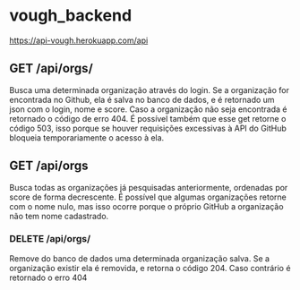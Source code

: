 # vough_backend

https://api-vough.herokuapp.com/api

## GET /api/orgs/<login>
	
	
Busca uma determinada organização através do login. Se a organização for encontrada no Github, ela é salva no banco de dados, e é retornado um json com o login, nome e score.
Caso a organização não seja encontrada é retornado o código de erro 404.
É possível também que esse get retorne o código 503, isso porque se houver requisições excessivas à API do GitHub bloqueia temporariamente o acesso à ela. 


## GET /api/orgs

Busca todas as organizações já pesquisadas anteriormente, ordenadas por score de forma decrescente.
É possível que algumas organizações retorne com o nome nulo, mas isso ocorre porque o próprio GitHub a organização não tem nome cadastrado.

### DELETE /api/orgs/<login>
	
Remove do banco de dados uma determinada organização salva. Se a organização existir ela é removida, e retorna o código 204. Caso contrário é retornado o erro 404

